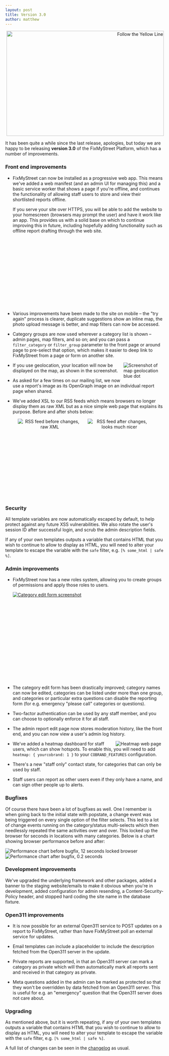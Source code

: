 ```yaml
---
layout: post
title: Version 3.0
author: matthew
---
```


<div class="r" align="right">
<a data-flickr-embed="true" href="https://www.flickr.com/photos/iqremix/23232339432/" title="Follow the Yellow Line"><img src="https://live.staticflickr.com/750/23232339432_66b398ac1c.jpg" width="500" height="333" alt="Follow the Yellow Line"></a><script async src="//embedr.flickr.com/assets/client-code.js" charset="utf-8"></script>
</div>

It has been quite a while since the last release, apologies, but today
we are happy to be releasing **version 3.0** of the FixMyStreet Platform,
which has a number of improvements.

### Front end improvements

* FixMyStreet can now be installed as a progressive web app. This means we've
added a web manifest (and an admin UI for managing this) and a basic service
worker that shows a page if you're offline, and continues the functionality of
allowing staff users to store and view their shortlisted reports offline.

  If you serve your site over HTTPS, you will be able to add the website to
your homescreen (browsers may prompt the user) and have it work like an app.
This provides us with a solid base on which to continue improving this in
future, including hopefully adding functionality such as offline report drafting
through the web site.

  <div class="r" style="height:217px;overflow:hidden">
    <a href="https://user-images.githubusercontent.com/739624/58807589-406d1480-8610-11e9-8208-ca71e3e0424f.png">
      <img style="margin-top:-450px" alt="Screenshot of mobile filters" src="https://user-images.githubusercontent.com/739624/58807589-406d1480-8610-11e9-8208-ca71e3e0424f.png">
    </a>
  </div>

* Various improvements have been made to the site on mobile – the "try again" process
is clearer, duplicate suggestions show an inline map, the photo upload message is
better, and map filters can now be accessed.

* Category groups are now used wherever a category list is shown – admin pages,
map filters, and so on; and you can pass a `filter_category` or `filter_group`
parameter to the front page or around page to pre-select that option, which
makes it easier to deep link to FixMyStreet from a page or form on another site.

* <img src="https://user-images.githubusercontent.com/4776/71002776-e4636c80-20d7-11ea-995b-72cfec673f73.png"
align="right" style="max-width:25%" hspace="8" alt="Screenshot of map geolocation blue dot">

  If you use geolocation, your location will now be displayed on the map, as
shown in the screenshot.

* As asked for a few times on our mailing list, we now use a report's image as
its OpenGraph image on an individual report page when shared.

* We've added XSL to our RSS feeds which means browsers no longer display them
as raw XML but as a nice simple web page that explains its purpose. Before
and after shots below:

<div style="height:250px; overflow:hidden; text-align: center">
<img alt="RSS feed before changes, raw XML" hspace="8" align="top" style="max-width:40%" src="https://user-images.githubusercontent.com/154364/68796646-24ec4800-064b-11ea-8c21-607fc8198fb9.png">
<img alt="RSS feed after changes, looks much nicer" hspace="8" align="top" style="max-width:40%" src="https://user-images.githubusercontent.com/739624/68948832-a9a4a680-07b0-11ea-9e7b-4d53e329a35a.png">
</div>

### Security

All template variables are now automatically escaped by default, to help
protect against any future XSS vulnerabilities. We also rotate the user's
session ID after successful login, and scrub the admin description fields.

If any of your own templates outputs a variable that contains HTML that you
wish to continue to allow to display as HTML, you will need to alter your
template to escape the variable with the `safe` filter, e.g. `[% some_html |
safe %]`.

### Admin improvements

* FixMyStreet now has a new roles system, allowing you to create groups of
permissions and apply those roles to users.

  <div class="r" style="height:280px;overflow:auto"><a href="https://user-images.githubusercontent.com/739624/65964516-0e03e480-e455-11e9-8c56-f4bb78096918.png"><img alt="Category edit form screenshot" src="https://user-images.githubusercontent.com/739624/65964516-0e03e480-e455-11e9-8c56-f4bb78096918.png"></a></div>

* The category edit form has been drastically improved; category names can now be
edited, categories can be listed under more than one group, and categories or
particular extra questions can disable the reporting form (for e.g. emergency
"please call" categories or questions).

* Two-factor authentication can be used by any staff member, and you can choose
to optionally enforce it for all staff.

* The admin report edit page now stores moderation history, like the front end,
  and you can now view a user's admin log history.

* <img alt="Heatmap web page" src="https://user-images.githubusercontent.com/4776/72752804-0eb6b700-3bbb-11ea-915b-5afde5235014.png"
  align="right" style="max-width:50%" hspace="8">

  We've added a heatmap dashboard for staff users, which can show hotspots.
To enable this, you will need to add `heatmap: { yourcobrand: 1 }` to your
`COBRAND_FEATURES` configuration.

* There's a new "staff only" contact state, for categories that can only be
  used by staff.

* Staff users can report as other users even if they only have a name,
  and can sign other people up to alerts.

### Bugfixes

Of course there have been a lot of bugfixes as well. One I remember is
when going back to the initial state with popstate, a change event was
being triggered on every single option of the filter selects. This led
to a lot of change events running on the category/status multi-selects
which then needlessly repeated the same activities over and over. This
locked up the browser for seconds in locations with many categories.
Below is a chart showing browser performance before and after:

![Performance chart before bugfix, 12 seconds locked browser](https://user-images.githubusercontent.com/154364/73260403-bcc8ef00-41c1-11ea-87be-96a135f89453.png)
![Performance chart after bugfix, 0.2 seconds](https://user-images.githubusercontent.com/154364/73260623-32cd5600-41c2-11ea-9fa4-8122e9710440.png)

### Development improvements

We've upgraded the underlying framework and other packages, added a banner to
the staging website/emails to make it obvious when you're in development, added
configuration for admin resending, a Content-Security-Policy header, and
stopped hard coding the site name in the database fixture.

### Open311 improvements

* It is now possible for an external Open311 service to POST updates on a report
to FixMyStreet, rather than have FixMyStreet poll an external service for updates.

* Email templates can include a placeholder to include the description fetched
  from the Open311 server in the update.

* Private reports are supported, in that an Open311 server can mark a category
  as private which will then automatically mark all reports sent and received
  in that category as private.

* Meta questions added in the admin can be marked as protected so that they
  won't be overridden by data fetched from an Open311 server. This is useful
  for e.g. an "emergency" question that the Open311 server does not care about.

### Upgrading

As mentioned above, but it is worth repeating, if any of your own templates
outputs a variable that contains HTML that you wish to continue to allow to
display as HTML, you will need to alter your template to escape the variable
with the `safe` filter, e.g. `[% some_html | safe %]`.

A full list of changes can be seen in the
[changelog](https://github.com/mysociety/fixmystreet/releases/tag/v3.0) as usual.
